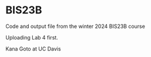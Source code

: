 # BIS23B
Code and output file from the winter 2024 BIS23B course

Uploading Lab 4 first.

Kana Goto at UC Davis
